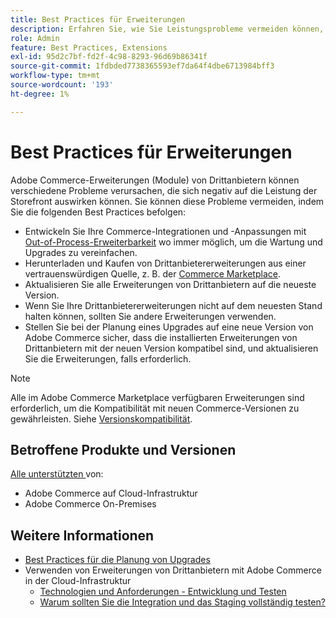 ```yaml
---
title: Best Practices für Erweiterungen
description: Erfahren Sie, wie Sie Leistungsprobleme vermeiden können, die durch Adobe Commerce-Erweiterungen von Drittanbietern verursacht werden.
role: Admin
feature: Best Practices, Extensions
exl-id: 95d2c7bf-fd2f-4c98-8293-96d69b86341f
source-git-commit: 1fdbded7738365593ef7da64f4dbe6713984bff3
workflow-type: tm+mt
source-wordcount: '193'
ht-degree: 1%

---
```


# Best Practices für Erweiterungen

Adobe Commerce-Erweiterungen (Module) von Drittanbietern können verschiedene Probleme verursachen, die sich negativ auf die Leistung der Storefront auswirken können. Sie können diese Probleme vermeiden, indem Sie die folgenden Best Practices befolgen:

- Entwickeln Sie Ihre Commerce-Integrationen und -Anpassungen mit [Out-of-Process-Erweiterbarkeit](https://developer.adobe.com/commerce/extensibility/) wo immer möglich, um die Wartung und Upgrades zu vereinfachen.
- Herunterladen und Kaufen von Drittanbietererweiterungen aus einer vertrauenswürdigen Quelle, z. B. der [Commerce Marketplace](https://marketplace.magento.com/extensions.html).
- Aktualisieren Sie alle Erweiterungen von Drittanbietern auf die neueste Version.
- Wenn Sie Ihre Drittanbietererweiterungen nicht auf dem neuesten Stand halten können, sollten Sie andere Erweiterungen verwenden.
- Stellen Sie bei der Planung eines Upgrades auf eine neue Version von Adobe Commerce sicher, dass die installierten Erweiterungen von Drittanbietern mit der neuen Version kompatibel sind, und aktualisieren Sie die Erweiterungen, falls erforderlich.

>[!NOTE]
>
> Alle im Adobe Commerce Marketplace verfügbaren Erweiterungen sind erforderlich, um die Kompatibilität mit neuen Commerce-Versionen zu gewährleisten. Siehe [Versionskompatibilität](https://developer.adobe.com/commerce/marketplace/guides/sellers/compatibility/releases/).

## Betroffene Produkte und Versionen

[Alle unterstützten ](../../../release/versions.md) von:

- Adobe Commerce auf Cloud-Infrastruktur
- Adobe Commerce On-Premises

## Weitere Informationen

- [Best Practices für die Planung von Upgrades](../../../upgrade/prepare/best-practices.md)
- Verwenden von Erweiterungen von Drittanbietern mit Adobe Commerce in der Cloud-Infrastruktur
   - [Technologien und Anforderungen - Entwicklung und Testen](https://experienceleague.adobe.com/de/docs/commerce-cloud-service/user-guide/develop/overview#cloud-req-devtest)
   - [Warum sollten Sie die Integration und das Staging vollständig testen?](https://experienceleague.adobe.com/de/docs/commerce-cloud-service/user-guide/launch/overview#why-test-fully-in-integration-staging-and-production)
